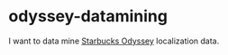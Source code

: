 # odyssey-datamining

I want to data mine [Starbucks Odyssey](https://odyssey.starbucks.com/) localization data.
